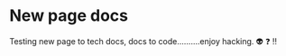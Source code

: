 # New page docs

Testing new page to tech docs, docs to code..........enjoy hacking. :alien: :question: :bangbang:
